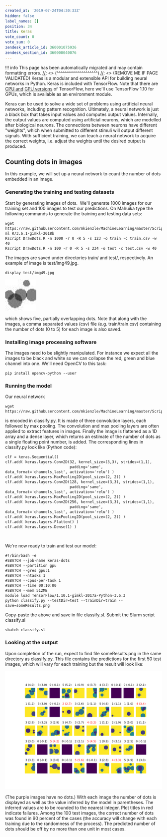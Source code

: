 ```yaml
---
created_at: '2019-07-24T04:30:33Z'
hidden: false
label_names: []
position: 34
title: Keras
vote_count: 0
vote_sum: 0
zendesk_article_id: 360001075936
zendesk_section_id: 360000040076
---
```



[//]: <> (REMOVE ME IF PAGE VALIDATED)
[//]: <> (vvvvvvvvvvvvvvvvvvvv)
!!! info
    This page has been automatically migrated and may contain formatting errors.
[//]: <> (^^^^^^^^^^^^^^^^^^^^)
[//]: <> (REMOVE ME IF PAGE VALIDATED)
Keras is a modular and extensible API for building neural networks in
Python. Keras is included with TensorFlow. Note that there are [CPU
and](https://support.nesi.org.nz/hc/en-gb/articles/360000997675-TensorFlow-on-CPUs) [GPU
versions](https://support.nesi.org.nz/hc/en-gb/articles/360000990436-TensorFlow) of
TensorFlow, here we'll use TensorFlow 1.10 for GPUs, which is available
as an environment module. 

Keras can be used to solve a wide set of problems using artificial
neural networks, including pattern recognition. Ultimately, a neural
network is just a black box that takes input values and computes output
values. Internally, the output values are computed using artificial
neurons, which are modelled after biological neurons. The connections
between neurons have different "weights", which when submitted to
different stimuli will output different signals. With sufficient
training, we can teach a neural network to acquire the correct weights,
i.e. adjust the weights until the desired output is produced. 

## Counting dots in images

In this example, we will set up a neural network to count the number of
dots embedded in an image.

### Generating the training and testing datasets

Start by generating images of dots.  We'll generate 1000 images for our
training set and 100 images to test our predictions. On Mahuika type the
following commands to generate the training and testing data sets:

    wget https://raw.githubusercontent.com/mkienzle/MachineLearning/master/Scripts/ProduceSyntheticData/DrawDots.R
    ml R/3.6.1-gimkl-2018b
    Rscript DrawDots.R -n 1000 -r 0 -R 5 -s 123 -o train -c train.csv -w 40
    Rscript DrawDots.R -n 100 -r 0 -R 5 -s 234 -o test -c test.csv -w 40

The images are saved under directories train/ and test/, respectively.
An example of image is test/img49.jpg.

    display test/img49.jpg

<img src="../../assets/images/img49_0.jpg" width="100" height="100"
alt="img49.jpg" />

which shows five, partially overlapping dots. Note that along with the
images, a comma separated values (csv) file (e.g. train/train.csv)
containing the number of dots (0 to 5) for each image is also saved.

### Installing image processing software

The images need to be slightly manipulated. For instance we expect all
the images to be black and white so we can collapse the red, green and
blue channel into one. We'll need OpenCV to this task:

    pip install opencv-python --user

### Running the model

Our neural network

    wget https://raw.githubusercontent.com/mkienzle/MachineLearning/master/Scripts/Conv2D/classify.py

is encoded in classify.py. It is made of three convolution layers, each
followed by max pooling. The convolution and max pooling layers are
often applied to extract features in images. Finally the image is
flattened as a 1D array and a dense layer, which returns an estimate of
the number of dots as a single floating point number, is added. The
corresponding lines in classify.py look like (Python code):

    clf = keras.Sequential()
    clf.add( keras.layers.Conv2D(32, kernel_size=(3,3), strides=(1,1),
                                 padding='same', data_format='channels_last', activation='relu') )
    clf.add( keras.layers.MaxPooling2D(pool_size=(2, 2)) )
    clf.add( keras.layers.Conv2D(128, kernel_size=(3,3), strides=(1,1),
                                 padding='same', data_format='channels_last', activation='relu') )
    clf.add( keras.layers.MaxPooling2D(pool_size=(2, 2)) )
    clf.add( keras.layers.Conv2D(256, kernel_size=(3,3), strides=(1,1),
                                 padding='same', data_format='channels_last', activation='relu') )
    clf.add( keras.layers.MaxPooling2D(pool_size=(2, 2)) )
    clf.add( keras.layers.Flatten() )
    clf.add( keras.layers.Dense(1) )

 

We're now ready to train and test our model:

    #!/bin/bash -e
    #SBATCH --job-name keras-dots
    #SBATCH --partition gpu
    #SBATCH --gres gpu:1
    #SBATCH --ntasks 1
    #SBATCH --cpus-per-task 1
    #SBATCH --time 00:10:00
    #SBATCH --mem 512MB
    module load TensorFlow/1.10.1-gimkl-2017a-Python-3.6.3
    python classify.py --testDir=test --trainDir=train --save=someResults.png

Copy-paste the above and save in file classify.sl. Submit the Slurm
script classify.sl

    sbatch classify.sl

### Looking at the output

Upon completion of the run, expect to find file someResults.png in the
same directory as classify.py. This file contains the predictions for
the first 50 test images, which will vary for each training but the
result will look like: 

![someResults.png](../../assets/images/someResults_0.png)

(The purple images have no dots.) With each image the number of dots is
displayed as well as the value inferred by the model in parentheses. The
inferred values are to be rounded to the nearest integer. Plot titles in
red indicate failures. Among the 100 test images, the correct number of
dots was found in 90 percent of the cases (the accuracy will change with
each training due to the randomness of the process). The predicted
number of dots should be off by no more than one unit in most cases. 

 

 

 

 
